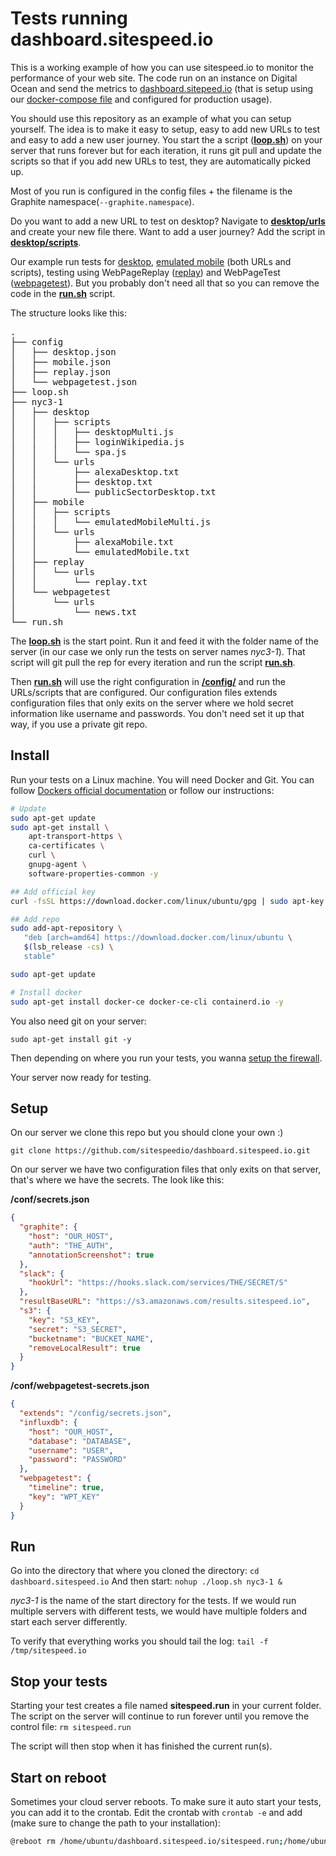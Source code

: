 # Tests running dashboard.sitespeed.io

This is a working example of how you can use sitespeed.io to monitor the performance of your web site. The code run on an instance on Digital Ocean and send the metrics to [dashboard.sitepeed.io](https://dashboard.sitespeed.io) (that is setup using our [docker-compose file](https://github.com/sitespeedio/sitespeed.io/blob/master/docker/docker-compose.yml) and configured for production usage).

You should use this repository as an example of what you can setup yourself. The idea is to make it easy to setup, easy to add new URLs to test and easy to add a new user journey. You start the a script ([**loop.sh**](https://github.com/sitespeedio/dashboard.sitespeed.io/blob/master/loop.sh)) on your server that runs forever but for each iteration, it runs git pull and update the scripts so that if you add new URLs to test, they are automatically picked up. 

Most of you run is configured in the config files + the filename is the Graphite namespace(`--graphite.namespace`). 

Do you want to add a new URL to test on desktop? Navigate to [**desktop/urls**](https://github.com/sitespeedio/dashboard.sitespeed.io/tree/master/nyc3-1/desktop/urls) and create your new file there. Want to add a user journey? Add the script in [**desktop/scripts**](https://github.com/sitespeedio/dashboard.sitespeed.io/tree/master/nyc3-1/desktop/scripts).

Our example run tests for [desktop](https://github.com/sitespeedio/dashboard.sitespeed.io/tree/master/nyc3-1/desktop), [emulated mobile](https://github.com/sitespeedio/dashboard.sitespeed.io/tree/master/nyc3-1/mobile) (both URLs and scripts), testing using WebPageReplay ([replay](https://github.com/sitespeedio/dashboard.sitespeed.io/tree/master/nyc3-1/replay/urls)) and WebPageTest ([webpagetest](https://github.com/sitespeedio/dashboard.sitespeed.io/tree/master/nyc3-1/webpagetest/urls)). But you probably don't need all that so you can remove the code in the [**run.sh**](https://github.com/sitespeedio/dashboard.sitespeed.io/blob/master/run.sh) script.

The structure looks like this:

<pre>
.
├── config
│   ├── desktop.json
│   ├── mobile.json
│   ├── replay.json
│   └── webpagetest.json
├── loop.sh
├── nyc3-1
│   ├── desktop
│   │   ├── scripts
│   │   │   ├── desktopMulti.js
│   │   │   ├── loginWikipedia.js
│   │   │   └── spa.js
│   │   └── urls
│   │       ├── alexaDesktop.txt
│   │       ├── desktop.txt
│   │       └── publicSectorDesktop.txt
│   ├── mobile
│   │   ├── scripts
│   │   │   └── emulatedMobileMulti.js
│   │   └── urls
│   │       ├── alexaMobile.txt
│   │       └── emulatedMobile.txt
│   ├── replay
│   │   └── urls
│   │       └── replay.txt
│   └── webpagetest
│       └── urls
│           └── news.txt
└── run.sh
</pre>

The [**loop.sh**](https://github.com/sitespeedio/dashboard.sitespeed.io/blob/master/loop.sh) is the start point. Run it and feed it with the folder name of the server (in our case we only run the tests on server names *nyc3-1*). That script will git pull the rep for every iteration and run the script [**run.sh**](https://github.com/sitespeedio/dashboard.sitespeed.io/blob/master/run.sh). 

Then [**run.sh**](https://github.com/sitespeedio/dashboard.sitespeed.io/blob/master/run.sh) will use the right configuration in [**/config/**](https://github.com/sitespeedio/dashboard.sitespeed.io/tree/master/config) and run the URLs/scripts that are configured. Our configuration files extends configuration files that only exits on the server where we hold secret information like username and passwords. You don't need set it up that way, if you use a private git repo.

## Install
Run your tests on a Linux machine. You will need Docker and Git. You can follow [Dockers official documentation](https://docs.docker.com/install/linux/docker-ce/ubuntu/) or follow our instructions:

```bash
# Update 
sudo apt-get update
sudo apt-get install \
    apt-transport-https \
    ca-certificates \
    curl \
    gnupg-agent \
    software-properties-common -y

## Add official key
curl -fsSL https://download.docker.com/linux/ubuntu/gpg | sudo apt-key add -    

## Add repo
sudo add-apt-repository \
   "deb [arch=amd64] https://download.docker.com/linux/ubuntu \
   $(lsb_release -cs) \
   stable"

sudo apt-get update

# Install docker
sudo apt-get install docker-ce docker-ce-cli containerd.io -y
```

You also need git on your server:
```
sudo apt-get install git -y
```

Then depending on where you run your tests, you wanna [setup the firewall](https://www.digitalocean.com/community/tutorials/how-to-set-up-a-firewall-with-ufw-on-ubuntu-18-04).

Your server now ready for testing.

## Setup

On our server we clone this repo but you should clone your own :)
```
git clone https://github.com/sitespeedio/dashboard.sitespeed.io.git
```

On our server we have two configuration files that only exits on that server, that's where we have the secrets. The look like this: 

**/conf/secrets.json**
```json
{
  "graphite": {
    "host": "OUR_HOST",
    "auth": "THE_AUTH",
    "annotationScreenshot": true
  },
  "slack": {
    "hookUrl": "https://hooks.slack.com/services/THE/SECRET/S"
  },
  "resultBaseURL": "https://s3.amazonaws.com/results.sitespeed.io",
  "s3": {
    "key": "S3_KEY",
    "secret": "S3_SECRET",
    "bucketname": "BUCKET_NAME",
    "removeLocalResult": true
  }
}
```

**/conf/webpagetest-secrets.json**
```json
{
  "extends": "/config/secrets.json",
  "influxdb": {
    "host": "OUR_HOST",
    "database": "DATABASE",
    "username": "USER",
    "password": "PASSWORD"
  },
  "webpagetest": {
    "timeline": true,
    "key": "WPT_KEY"
  }
}
```

## Run

Go into the directory that where you cloned the directory: `cd dashboard.sitespeed.io`
And then start: `nohup ./loop.sh nyc3-1 &`

*nyc3-1* is the name of the start directory for the tests. If we would run multiple servers with different tests, we would have multiple folders and start each server differently.

To verify that everything works you should tail the log: `tail -f /tmp/sitespeed.io`

## Stop your tests

Starting your test creates a file named **sitespeed.run** in your current folder. The script on the server will continue to run forever until you remove the control file:
`rm sitespeed.run`

The script will then stop when it has finished the current run(s).

## Start on reboot
Sometimes your cloud server reboots. To make sure it auto start your tests, you can add it to the crontab. Edit the crontab with `crontab -e` and add (make sure to change the path to your installation):

```bash
@reboot rm /home/ubuntu/dashboard.sitespeed.io/sitespeed.run;/home/ubuntu/dashboard.sitespeed.io/loop.sh
```
